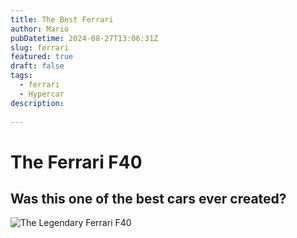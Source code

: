 ```yaml
---
title: The Best Ferrari
author: Mario 
pubDatetime: 2024-08-27T13:06:31Z
slug: ferrari 
featured: true
draft: false
tags:
  - ferrari
  - Hypercar
description:
  
---
```

# The Ferrari F40

## Was this one of the best cars ever created?
![The Legendary Ferrari F40](https://s1.cdn.autoevolution.com/images/news/low-mileage-ferrari-f40-valued-at-35-million-engine-underwent-major-servicing-212183_1.jpg)

